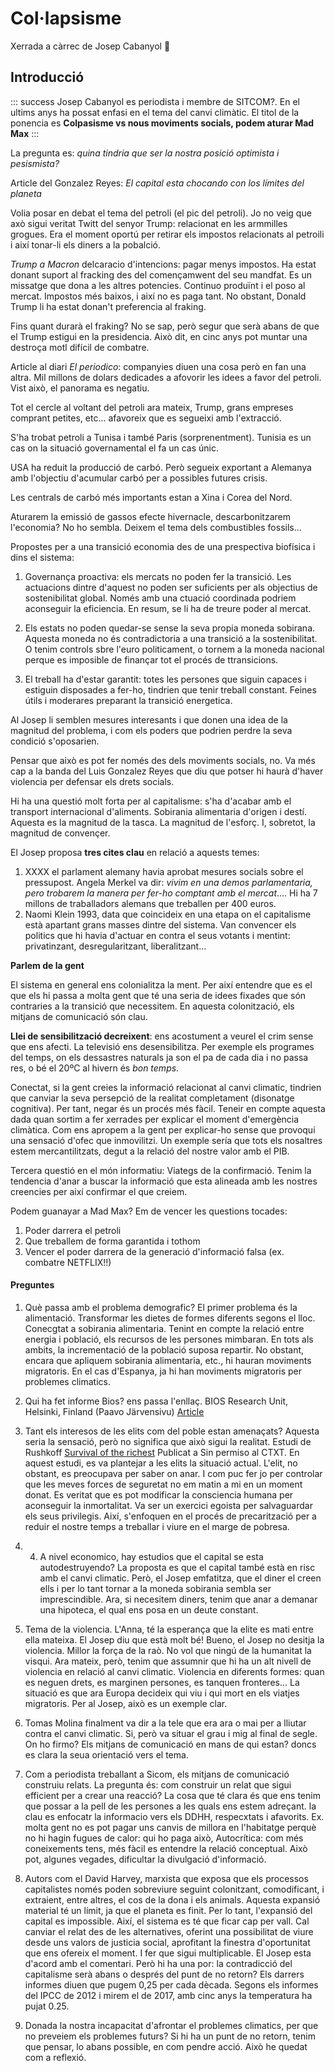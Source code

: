 Col·lapsisme
===

Xerrada a càrrec de Josep Cabanyol :telescope: 

## Introducció

::: success
Josep Cabanyol es periodista i membre de SITCOM?. En el ultims anys ha possat enfasi en el tema del canvi climàtic. El titol de la ponencia es **Colpasisme vs nous moviments socials, podem aturar Mad Max**
:::

La pregunta es: *quina tindria que ser la nostra posició optimista i pesismista?*

Article del Gonzalez Reyes: *El capital esta chocando con los límites del planeta*

Volia posar en debat el tema del petroli (el pic del petroli).
Jo no veig que axò sigui veritat
Twitt del senyor Trump: relacionat en les armmilles grogues. Era el moment oportú per retirar els impostos relacionats al petroili i així tonar-li els diners a la pobalció.

*Trump a Macron* delcaracio d'intencions: pagar menys impostos. Ha estat donant suport al fracking des del començamwent del seu mandfat. Es un missatge que dona a les altres potencies. Continuo produïnt i el poso al mercat. Impostos més baixos, i així no es paga tant. No obstant, Donald Trump li ha estat donan't preferencia al fraking.
 
Fins quant durarà el fraking? No se sap, però segur que serà abans de que el Trump estigui en la presidencia. Això dit, en cinc anys pot muntar una destroça motl difícil de combatre.

Article al diari *El periodico*: companyies diuen una cosa però en fan una altra. Mil millons de dolars dedicades a afovorir les idees a favor del petroli. Vist això, el panorama es negatiu.

Tot el cercle al voltant del petroli ara mateix, Trump, grans empreses comprant petites, etc... afavoreix que es segueixi amb l'extracció.

S'ha trobat petroli a Tunisa i també Paris (sorprenentment). Tunisia es un cas on la situació governamental el fa un cas únic. 

USA ha reduit la producció de carbó. Però segueix exportant a Alemanya amb l'objectiu d'acumular carbó per a possibles futures crisis. 

Les centrals de carbó més importants estan a Xina i Corea del Nord.

Aturarem la emissió de gassos efecte hivernacle, descarbonitzarem l'economia? No ho sembla. Deixem el tema dels combustibles fossils...

Propostes per a una transició economia des de una prespectiva biofísica i dins el sistema:
1. Governança proactiva: els mercats no poden fer la transició. Les actuacions dintre d'aquest no poden ser suficients per als objectius de sostenibilitat global. Només amb una ctuació coordinada podriem aconseguir la eficiencia. En resum, se li ha de treure poder al mercat.

2. Els estats no poden quedar-se sense la seva propia moneda sobirana. Aquesta moneda no és contradictoria a una transició a la sostenibilitat. O tenim controls sbre l'euro politicament, o tornem a la moneda nacional perque es imposible de finançar tot el procés de ttransicions.

3. El treball ha d'estar garantit: totes les persones que siguin capaces i estiguin disposades a fer-ho, tindrien que tenir treball constant. Feines útils i moderares preparant la transició energetica.


Al Josep li semblen mesures interesants i que donen una idea de la magnitud del problema, i com els poders que podrien perdre la seva condició s'oposarien. 

Pensar que això es pot fer només des dels moviments socials, no. Va més cap a la banda del Luis Gonzalez Reyes que diu que potser hi haurà d'haver violencia per defensar els drets socials.

Hi ha una questió molt forta per al capitalisme: s'ha d'acabar amb el transport internacional d'aliments. Sobirania alimentaria d'origen i destí. Aquesta es la magnitud de la tasca. La magnitud de l'esforç. I, sobretot, la magnitud de convençer.

El Josep proposa **tres cites clau** en relació a aquests temes:
1. XXXX el parlament alemany havia aprobat mesures socials sobre el pressupost. Angela Merkel va dir: *vivim en una demos parlamentaria, pero trobarem la manera per fer-ho comptant amb el mercat*.... Hi ha 7 millons de traballadors alemans que treballen per 400 euros.
2. Naomi Klein  1993, data que coincideix en una etapa on el capitalisme està apartant grans masses dintre del sistema. 
Van convencer els politics que hi havia d'actuar en contra el seus votants i mentint: privatinzant, desregularitzant, liberalitzant...


**Parlem de la gent**

El sistema en general ens colonialitza la ment. Per així entendre que es el que els hi passa a molta gent que té una seria de idees fixades que són contraries a la transició que necessitem. En aquesta colonització, els mitjans de comunicació són clau.

**Llei de sensibilització decreixent**: ens acostument a veurel el crim sense que ens afecti. La televisió ens desensibilitza. Per exemple els programes del temps, on  els dessastres naturals ja son el pa de cada dia i no passa res, o bé el 20ºC al hivern és *bon temps*.

Conectat, si la gent creies la informació relacionat al canvi climatic, tindrien que canviar la seva persepció de la realitat completament (disonatge cognitiva). Per tant, negar és un procés més fàcil.
Teneir en compte aquesta dada quan sortim a fer xerrades per explicar el moment d'emergència climàtica. Com ens apropem a la gent per explicar-ho sense que provoqui una sensació d'ofec que inmovilitzi.
Un exemple sería que tots els nosaltres estem mercantilitzats, degut a la relació del nostre valor amb el PIB. 

Tercera questió en el món informatiu: Viategs de la confirmació. Tenim la tendencia d'anar a buscar la informació que esta alineada amb les nostres creencies per així confirmar el que creiem. 

Podem guanayar a Mad Max? Em de vencer les questions tocades:
1. Poder darrera el petroli
2. Que treballem de forma garantida i tothom
3. Vencer el poder darrera de la generació d'informació falsa (ex. combatre NETFLIX!!) 


#### Preguntes

1. Què passa amb el problema demografic?
    El primer problema és la alimentació. Transformar les dietes de formes diferents segons el lloc. Conecgtat a sobirania alimentaria. Tenint en compte la relació entre energia i població, els recursos de les persones mimbaran. En tots als ambits, la incrementació de la població suposa repartir.
    No obstant, encara que apliquem sobirania alimentaria, etc., hi hauran moviments migratoris. En el cas d'Espanya, ja hi han moviments migratoris per problemes climatics. 
    
2. Qui ha fet informe Bios? ens passa l'enllaç.
    BIOS Research Unit, Helsinki, Finland (Paavo Järvensivu) [Article](https://transicionsocioeconomica.blogspot.com/2018/09/global-sustainable-development-report.html)

3. Tant els interesos de les elits com del poble estan amenaçats?
Aquesta seria la sensació, però no significa que això sigui la realitat. Estudi de Rushkoff [Survival of the richest](https://medium.com/s/futurehuman/survival-of-the-richest-9ef6cddd0cc1) Publicat a Sin permiso al CTXT.  En aquest estudi, es va plantejar a les elits la situació actual. L'elit, no obstant, es preocupava per saber on anar. I com puc fer jo per controlar que les meves forces de seguretat no em matin a mi en un moment donat.
Es veritat que es pot modificar la consciencia humana per aconseguir la inmortalitat. Va ser un exercici egoista per salvaguardar els seus privilegis.
Així, s'enfoquen en el procés de precarització per a reduir el nostre temps a treballar i viure en el marge de pobresa. 

5. 4. A nivel economico, hay estudios que el capital se esta autodestruyendo? 
La proposta es que el capital també està en risc amb el canvi climatic. Però, el Josep emfatitza, que el diner el creen ells i per lo tant tornar a la moneda sobirania sembla ser imprescindible. Ara, si necesitem diners, tenim que anar a demanar una hipoteca, el qual ens posa en un deute constant. 

6. Tema de la violencia. L'Anna, té la esperança que la elite es mati entre ella mateixa. El Josep diu que està molt bé!
Bueno, el Josep no desitja la violencia. Millor la força de la raò. No vol que ningú de la humanitat la visqui. Ara mateix, però, tenim que assumnir que hi ha un alt nivell de violencia en relació al canvi climatic. Violencia en diferents formes: quan es neguen drets, es marginen persones, es tanquen fronteres... La situació es que ara Europa decideix qui viu i qui mort en els viatjes migratoris. Per al Josep, això es un exemple clar.

7. Tomas Molina finalment va dir a la tele que era ara o mai per a lliutar contra el canvi climatic. 
Si, però va situar el grau i mig al final de segle. On ho firmo?
Els mitjans de comunicació en mans de qui estan? doncs es clara la seua orientació vers el tema. 

8. Com a periodista treballant a Sicom, els mitjans de comunicació construiu relats. La pregunta és: com construir un relat que sigui efficient per a crear una reacció?
La cosa que té clara és que ens tenim que possar a la pell de les persones a les quals ens estem adreçant. 
la clau es enfocatr la informacio vers els DDHH, respecxtats i afavorits. Ex. molta gent no es pot pagar uns canvis de millora en l'habitatge perquè no hi hagin fugues de calor: qui ho paga això,
Autocrítica: com més coneixements tens, més fàcil es entendre la relació conceptual. Això pot, algunes vegades, dificultar la divulgació d'informació. 

9. Autors com el David Harvey, marxista que exposa que els processos capitalistes només poden sobreviure seguint colonitzant, comodificant, i extraient, entre altres, el cos de la dona i els animals. Aquesta expansió material té un límit, ja que el planeta es finit. Per lo tant, l'expansió del capital es impossible. Així, el sistema es té que ficar cap per vall. 
Cal canviar el relat des de les alternatives, oferint una possibilitat de viure desde uns valors de justicia social, aprofitant la finestra d'oportunitat que ens ofereix el moment.  I fer que sigui multiplicable.
El Josep esta d'acord amb el comentari. Però hi ha una por: la contradicció del capitalisme serà abans o després del punt de no retorn?
Els darrers informes diuen que pugem 0,25 per cada dècada.
Segons els informes del IPCC de 2012 i mirem el de 2017, amb cinc anys la temperatura ha pujat 0.25.

10. Donada la nostra incapacitat d'afrontar el problemes climatics, per que no preveiem els problemes futurs? Si hi ha un punt de no retorn, tenim que pensar, lo abans possible, en com pendre acció. Això he quedat com a reflexió. 



